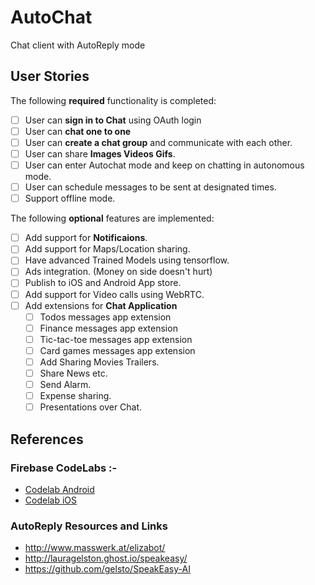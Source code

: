 # AutoChat
Chat client with AutoReply mode

## User Stories

The following **required** functionality is completed:

* [ ]   User can **sign in to Chat** using OAuth login
* [ ]   User can **chat one to one**
* [ ]   User can **create a chat group** and communicate with each other.
* [ ]   User can share **Images Videos Gifs**.
* [ ]   User can enter Autochat mode and keep on chatting in autonomous mode.
* [ ]   User can schedule messages to be sent at designated times.
* [ ]   Support offline mode.

The following **optional** features are implemented:

* [ ] Add support for **Notificaions**.
* [ ] Add support for Maps/Location sharing.
* [ ] Have advanced Trained Models using tensorflow.
* [ ] Ads integration. (Money on side doesn't hurt)
* [ ] Publish to iOS and Android App store.
* [ ] Add support for Video calls using WebRTC.
* [ ] Add extensions for **Chat Application**
    * [ ] Todos messages app extension
    * [ ] Finance messages app extension
    * [ ] Tic-tac-toe messages app extension
    * [ ] Card games messages app extension
    * [ ] Add Sharing Movies Trailers.
    * [ ] Share News etc.
    * [ ] Send Alarm.
    * [ ] Expense sharing.
    * [ ] Presentations over Chat.

## References

### Firebase CodeLabs :-
* [Codelab Android](https://codelabs.developers.google.com/codelabs/firebase-android/index.html?index=..%2F..%2Findex#0)
* [Codelab iOS](https://codelabs.developers.google.com/codelabs/firebase-ios-swift/index.html?index=..%2F..%2Findex#7)

### AutoReply Resources and Links
* http://www.masswerk.at/elizabot/
* http://lauragelston.ghost.io/speakeasy/
* https://github.com/gelsto/SpeakEasy-AI



